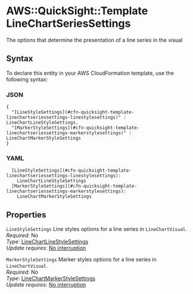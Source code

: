 # AWS::QuickSight::Template LineChartSeriesSettings<a name="aws-properties-quicksight-template-linechartseriessettings"></a>

The options that determine the presentation of a line series in the visual

## Syntax<a name="aws-properties-quicksight-template-linechartseriessettings-syntax"></a>

To declare this entity in your AWS CloudFormation template, use the following syntax:

### JSON<a name="aws-properties-quicksight-template-linechartseriessettings-syntax.json"></a>

```
{
  "[LineStyleSettings](#cfn-quicksight-template-linechartseriessettings-linestylesettings)" : LineChartLineStyleSettings,
  "[MarkerStyleSettings](#cfn-quicksight-template-linechartseriessettings-markerstylesettings)" : LineChartMarkerStyleSettings
}
```

### YAML<a name="aws-properties-quicksight-template-linechartseriessettings-syntax.yaml"></a>

```
  [LineStyleSettings](#cfn-quicksight-template-linechartseriessettings-linestylesettings): 
    LineChartLineStyleSettings
  [MarkerStyleSettings](#cfn-quicksight-template-linechartseriessettings-markerstylesettings): 
    LineChartMarkerStyleSettings
```

## Properties<a name="aws-properties-quicksight-template-linechartseriessettings-properties"></a>

`LineStyleSettings`  <a name="cfn-quicksight-template-linechartseriessettings-linestylesettings"></a>
Line styles options for a line series in `LineChartVisual`\.  
*Required*: No  
*Type*: [LineChartLineStyleSettings](aws-properties-quicksight-template-linechartlinestylesettings.md)  
*Update requires*: [No interruption](https://docs.aws.amazon.com/AWSCloudFormation/latest/UserGuide/using-cfn-updating-stacks-update-behaviors.html#update-no-interrupt)

`MarkerStyleSettings`  <a name="cfn-quicksight-template-linechartseriessettings-markerstylesettings"></a>
Marker styles options for a line series in `LineChartVisual`\.  
*Required*: No  
*Type*: [LineChartMarkerStyleSettings](aws-properties-quicksight-template-linechartmarkerstylesettings.md)  
*Update requires*: [No interruption](https://docs.aws.amazon.com/AWSCloudFormation/latest/UserGuide/using-cfn-updating-stacks-update-behaviors.html#update-no-interrupt)